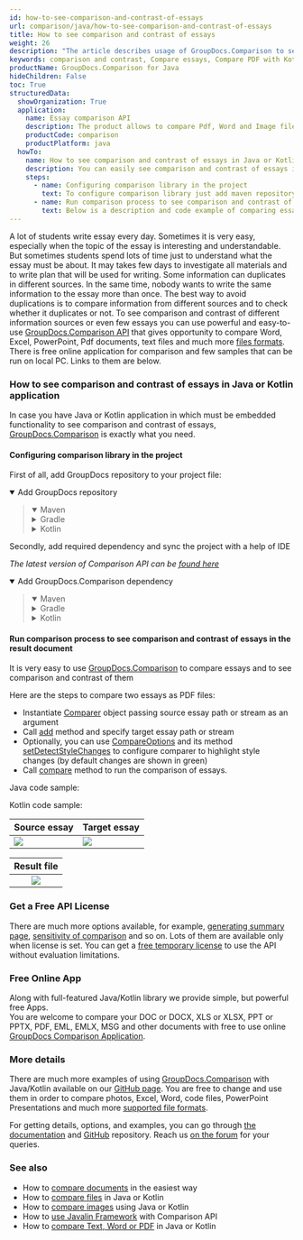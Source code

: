 ```yaml
---
id: how-to-see-comparison-and-contrast-of-essays
url: comparison/java/how-to-see-comparison-and-contrast-of-essays
title: How to see comparison and contrast of essays
weight: 26
description: "The article describes usage of GroupDocs.Comparison to see comparison and contrast of essays"
keywords: comparison and contrast, Compare essays, Compare PDF with Kotlin and Java, Comparison Tool for essays
productName: GroupDocs.Comparison for Java
hideChildren: False
toc: True
structuredData:
  showOrganization: True
  application:
    name: Essay comparison API
    description: The product allows to compare Pdf, Word and Image files
    productCode: comparison
    productPlatform: java
  howTo:
    name: How to see comparison and contrast of essays in Java or Kotlin application
    description: You can easily see comparison and contrast of essays in your own Java or Kotlin application writing just a few lines of code
    steps:
      - name: Configuring comparison library in the project
        text: To configure comparison library just add maven repository and dependency to the project
      - name: Run comparison process to see comparison and contrast of essays in the result document
        text: Below is a description and code example of comparing essays
---
```


A lot of students write essay every day. Sometimes it is very easy, especially when the topic of the essay is interesting and understandable. But sometimes students spend lots of time just to understand what the essay must be about. It may takes few days to investigate all materials and to write plan that will be used for writing. Some information can duplicates in different sources. In the same time, nobody wants to write the same information to the essay more than once. The best way to avoid duplications is to compare information from different sources and to check whether it duplicates or not. To see comparison and contrast of different information sources or even few essays you can use powerful and easy-to-use [GroupDocs.Comparison API](https://products.groupdocs.com/comparison) that gives opportunity to compare Word, Excel, PowerPoint, Pdf documents, text files and much more [files formats](/comparison/java/supported-document-formats/). There is free online application for comparison and few samples that can be run on local PC. Links to them are below.

### How to see comparison and contrast of essays in Java or Kotlin application

In case you have Java or Kotlin application in which must be embedded functionality to see comparison and contrast of essays, [GroupDocs.Comparison](https://products.groupdocs.com/comparison) is exactly what you need.

#### Configuring comparison library in the project

First of all, add GroupDocs repository to your project file:

<details open><summary>Add GroupDocs repository</summary><blockquote>
<details open><summary>Maven</summary>

<script src="https://gist.github.com/groupdocs-comparison-gists/9de00b81ae5dd326fc85fecb5c1220a6.js"></script>

</details>
<details><summary>Gradle</summary>

<script src="https://gist.github.com/groupdocs-comparison-gists/15f77ae825f310acd9cad555dcea0019.js"></script>

</details>
<details><summary>Kotlin</summary>

<script src="https://gist.github.com/groupdocs-comparison-gists/ad7ad48d4e7f9f60e858c7ba546f3745.js"></script>

</details>
</blockquote></details>

Secondly, add required dependency and sync the project with a help of IDE

_The latest version of Comparison API can be [found here](https://repository.groupdocs.com/comparison/)_

<details open><summary>Add GroupDocs.Comparison dependency</summary><blockquote>
<details open><summary>Maven</summary>

<script src="https://gist.github.com/groupdocs-comparison-gists/f4d8f0b56d1dfa24dea18c68cd9d8001.js"></script>

</details>
<details><summary>Gradle</summary>

<script src="https://gist.github.com/groupdocs-comparison-gists/b760d58061daa45d9b211e2701aa52b5.js"></script>

</details>
<details><summary>Kotlin</summary>

<script src="https://gist.github.com/groupdocs-comparison-gists/b20a9f70c3442ca586a95b00a778a464.js"></script>

</details>
</blockquote></details>

#### Run comparison process to see comparison and contrast of essays in the result document

It is very easy to use [GroupDocs.Comparison](https://products.groupdocs.com/comparison) to compare essays and to see comparison and contrast of them

Here are the steps to compare two essays as PDF files:

- Instantiate [Comparer](https://reference.groupdocs.com/comparison/java/com.groupdocs.comparison/Comparer) object passing source essay path or stream as an argument
- Call [add](<https://reference.groupdocs.com/comparison/java/com.groupdocs.comparison/Comparer#add(java.lang.String)>) method and specify target essay path or stream
- Optionally, you can use [CompareOptions](https://reference.groupdocs.com/comparison/java/com.groupdocs.comparison.options/CompareOptions) and its method [setDetectStyleChanges](https://reference.groupdocs.com/comparison/java/com.groupdocs.comparison.options/CompareOptions#setDetectStyleChanges-boolean-) to configure comparer to highlight style changes (by default changes are shown in green)
- Call [compare](<https://reference.groupdocs.com/comparison/java/com.groupdocs.comparison/Comparer#compare(java.lang.String)>) method to run the comparison of essays.

Java code sample:

<script src="https://gist.github.com/groupdocs-comparison-gists/fc7b36954eb871f1fee1b1e5d6043ea3.js"></script>

Kotlin code sample:

<script src="https://gist.github.com/groupdocs-comparison-gists/fabd50201a84e3325f88db48b7668f8d.js"></script>

| Source essay                                                                         | Target essay                                                                         |
| ------------------------------------------------------------------------------------ | ------------------------------------------------------------------------------------ |
| ![](/comparison/java/images/how-to-see-comparison-and-contrast-of-essays-source.png) | ![](/comparison/java/images/how-to-see-comparison-and-contrast-of-essays-target.png) |

|                                     Result file                                      |
| :----------------------------------------------------------------------------------: |
| ![](/comparison/java/images/how-to-see-comparison-and-contrast-of-essays-result.png) |

### Get a Free API License

There are much more options available, for example, [generating summary page](/comparison/java/get-only-summary-page/), [sensitivity of comparison](/comparison/java/adjusting-comparison-sensitivity/) and so on. Lots of them are available only when license is set. You can get a [free temporary license](https://purchase.groupdocs.com/temporary-license) to use the API without evaluation limitations.

### Free Online App

Along with full-featured Java/Kotlin library we provide simple, but powerful free Apps.  
You are welcome to compare your DOC or DOCX, XLS or XLSX, PPT or PPTX, PDF, EML, EMLX, MSG and other documents with free to use online [GroupDocs Comparison Application](https://products.groupdocs.app/comparison).

### More details

There are much more examples of using [GroupDocs.Comparison](https://products.groupdocs.com/comparison) with Java/Kotlin available on our [GitHub page](https://github.com/groupdocs-comparison/GroupDocs.Comparison-for-Java). You are free to change and use them in order to compare photos, Excel, Word, code files, PowerPoint Presentations and much more [supported file formats](/comparison/java/supported-document-formats/).

For getting details, options, and examples, you can go through [the documentation](/comparison/java/getting-started/) and [GitHub](https://github.com/groupdocs-comparison) repository. Reach us [on the forum](https://forum.groupdocs.com/) for your queries.

### See also

- How to [compare documents](/comparison/java/how-to-compare-documents-in-the-easiest-way) in the easiest way
- How to [compare files](/comparison/java/how-to-compare-files-in-java-or-kotlin) in Java or Kotlin
- How to [compare images](/comparison/java/how-to-compare-images-using-java-or-kotlin) using Java or Kotlin
- How to [use Javalin Framework](/comparison/java/how-to-use-javalin-comparison-sample) with Comparison API
- How to [compare Text, Word or PDF](/comparison/java/how-to-compare-text-word-pdf-in-java-or-kotlin) in Java or Kotlin
